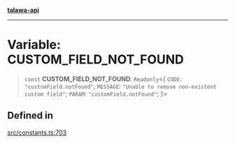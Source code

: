 [**talawa-api**](../../README.md)

***

# Variable: CUSTOM\_FIELD\_NOT\_FOUND

> `const` **CUSTOM\_FIELD\_NOT\_FOUND**: `Readonly`\<\{ `CODE`: `"customField.notFound"`; `MESSAGE`: `"Unable to remove non-existent custom field"`; `PARAM`: `"customField.notFound"`; \}\>

## Defined in

[src/constants.ts:703](https://github.com/Suyash878/talawa-api/blob/e4413cec641a837926071678fed3c7f67234e31e/src/constants.ts#L703)
